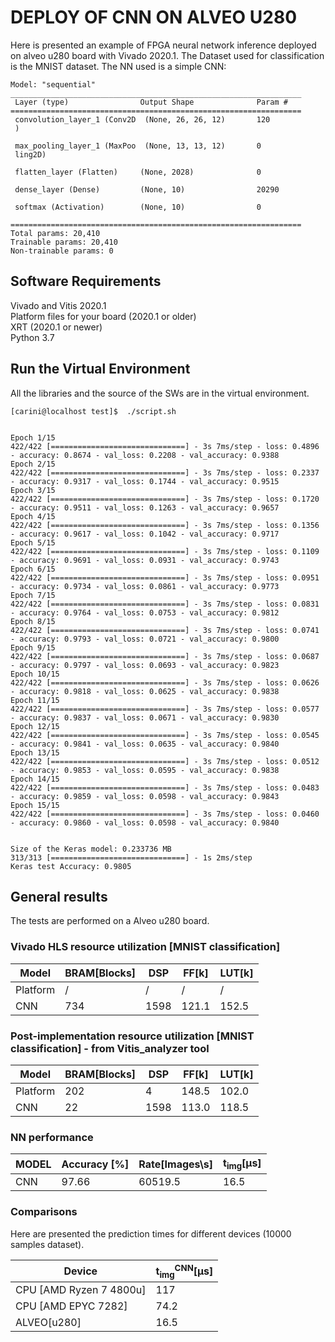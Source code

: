 # DEPLOY OF CNN ON ALVEO U280

Here is presented an example of FPGA neural network inference deployed on alveo u280 board with Vivado 2020.1. The Dataset used for classification is the MNIST dataset. The NN used is a simple CNN: 
```
Model: "sequential"
_________________________________________________________________
 Layer (type)                Output Shape              Param #   
=================================================================
 convolution_layer_1 (Conv2D  (None, 26, 26, 12)       120       
 )                                                               
                                                                 
 max_pooling_layer_1 (MaxPoo  (None, 13, 13, 12)       0         
 ling2D)                                                         
                                                                 
 flatten_layer (Flatten)     (None, 2028)              0         
                                                                 
 dense_layer (Dense)         (None, 10)                20290     
                                                                 
 softmax (Activation)        (None, 10)                0         
                                                                 
=================================================================
Total params: 20,410
Trainable params: 20,410
Non-trainable params: 0
```

## Software Requirements
Vivado and Vitis 2020.1 <br />
Platform files for your board (2020.1 or older) <br />
XRT (2020.1 or newer) <br />
Python 3.7

## Run the Virtual Environment
All the libraries and the source of the SWs are in the virtual environment.
```
[carini@localhost test]$  ./script.sh


Epoch 1/15
422/422 [==============================] - 3s 7ms/step - loss: 0.4896 - accuracy: 0.8674 - val_loss: 0.2208 - val_accuracy: 0.9388
Epoch 2/15
422/422 [==============================] - 3s 7ms/step - loss: 0.2337 - accuracy: 0.9317 - val_loss: 0.1744 - val_accuracy: 0.9515
Epoch 3/15
422/422 [==============================] - 3s 7ms/step - loss: 0.1720 - accuracy: 0.9511 - val_loss: 0.1263 - val_accuracy: 0.9657
Epoch 4/15
422/422 [==============================] - 3s 7ms/step - loss: 0.1356 - accuracy: 0.9617 - val_loss: 0.1042 - val_accuracy: 0.9717
Epoch 5/15
422/422 [==============================] - 3s 7ms/step - loss: 0.1109 - accuracy: 0.9691 - val_loss: 0.0931 - val_accuracy: 0.9743
Epoch 6/15
422/422 [==============================] - 3s 7ms/step - loss: 0.0951 - accuracy: 0.9734 - val_loss: 0.0861 - val_accuracy: 0.9773
Epoch 7/15
422/422 [==============================] - 3s 7ms/step - loss: 0.0831 - accuracy: 0.9764 - val_loss: 0.0753 - val_accuracy: 0.9812
Epoch 8/15
422/422 [==============================] - 3s 7ms/step - loss: 0.0741 - accuracy: 0.9793 - val_loss: 0.0721 - val_accuracy: 0.9800
Epoch 9/15
422/422 [==============================] - 3s 7ms/step - loss: 0.0687 - accuracy: 0.9797 - val_loss: 0.0693 - val_accuracy: 0.9823
Epoch 10/15
422/422 [==============================] - 3s 7ms/step - loss: 0.0626 - accuracy: 0.9818 - val_loss: 0.0625 - val_accuracy: 0.9838
Epoch 11/15
422/422 [==============================] - 3s 7ms/step - loss: 0.0577 - accuracy: 0.9837 - val_loss: 0.0671 - val_accuracy: 0.9830
Epoch 12/15
422/422 [==============================] - 3s 7ms/step - loss: 0.0545 - accuracy: 0.9841 - val_loss: 0.0635 - val_accuracy: 0.9840
Epoch 13/15
422/422 [==============================] - 3s 7ms/step - loss: 0.0512 - accuracy: 0.9853 - val_loss: 0.0595 - val_accuracy: 0.9838
Epoch 14/15
422/422 [==============================] - 3s 7ms/step - loss: 0.0483 - accuracy: 0.9859 - val_loss: 0.0598 - val_accuracy: 0.9843
Epoch 15/15
422/422 [==============================] - 3s 7ms/step - loss: 0.0460 - accuracy: 0.9860 - val_loss: 0.0598 - val_accuracy: 0.9840


Size of the Keras model: 0.233736 MB
313/313 [==============================] - 1s 2ms/step
Keras test Accuracy: 0.9805

```


## General results

The tests are performed on a Alveo u280 board.  
 
### Vivado HLS resource utilization [MNIST classification]

|Model                |BRAM[Blocks]|DSP|FF[k]|LUT[k]|
|---------------------|------------|---|-----|------|
|Platform             |/           |/  |/    |/     |
|CNN  |734         |1598 |121.1 |152.5 |
 
### Post-implementation resource utilization [MNIST classification] - from Vitis_analyzer tool

|Model                |BRAM[Blocks]|DSP|FF[k]|LUT[k]|
|---------------------|------------|---|-----|------|
|Platform             |202         |4  |148.5|102.0 |
|CNN  |22          |1598 |113.0 |118.5  |

### NN performance
  
|MODEL              |Accuracy [\%]|Rate[Images\s]|t<sub>img</sub>[&#956;s]|
|-------------------|-------------|--------------|------------------------|
|CNN                |97.66        |60519.5         |          16.5            |

  
### Comparisons
  
Here are presented the prediction times for different devices (10000 samples dataset).

|Device             |t<sub>img</sub><sup>CNN</sup>[&#956;s]|
|-------------------|--------------------------------------|
|CPU [AMD Ryzen 7 4800u]         |117                                                                   
|CPU [AMD EPYC 7282]       |74.2                             |
|ALVEO[u280]       |16.5                                     |
